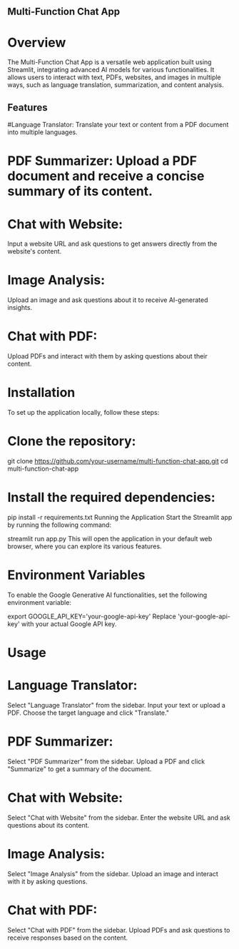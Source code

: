 ## Multi-Function Chat App
# Overview
The Multi-Function Chat App is a versatile web application built using Streamlit, integrating advanced AI models for various functionalities. It allows users to interact with text, PDFs, websites, and images in multiple ways, such as language translation, summarization, and content analysis.

## Features
#Language Translator: 
Translate your text or content from a PDF document into multiple languages.
# PDF Summarizer: Upload a PDF document and receive a concise summary of its content.
# Chat with Website: 
Input a website URL and ask questions to get answers directly from the website's content.
# Image Analysis: 
Upload an image and ask questions about it to receive AI-generated insights.
# Chat with PDF: 
Upload PDFs and interact with them by asking questions about their content.
# Installation
To set up the application locally, follow these steps:

# Clone the repository:

git clone https://github.com/your-username/multi-function-chat-app.git
cd multi-function-chat-app
# Install the required dependencies:

pip install -r requirements.txt
Running the Application
Start the Streamlit app by running the following command:

streamlit run app.py
This will open the application in your default web browser, where you can explore its various features.

# Environment Variables
To enable the Google Generative AI functionalities, set the following environment variable:


export GOOGLE_API_KEY='your-google-api-key'
Replace 'your-google-api-key' with your actual Google API key.

# Usage
# Language Translator:
Select "Language Translator" from the sidebar.
Input your text or upload a PDF.
Choose the target language and click "Translate."
# PDF Summarizer:
Select "PDF Summarizer" from the sidebar.
Upload a PDF and click "Summarize" to get a summary of the document.
# Chat with Website:
Select "Chat with Website" from the sidebar.
Enter the website URL and ask questions about its content.
# Image Analysis:
Select "Image Analysis" from the sidebar.
Upload an image and interact with it by asking questions.
# Chat with PDF:
Select "Chat with PDF" from the sidebar.
Upload PDFs and ask questions to receive responses based on the content.
